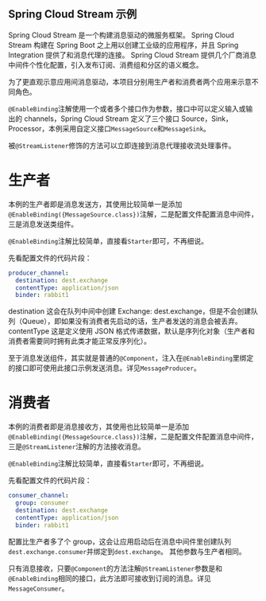 Spring Cloud Stream 示例
---

Spring Cloud Stream 是一个构建消息驱动的微服务框架。 Spring Cloud Stream 构建在 Spring Boot 之上用以创建工业级的应用程序，并且 Spring Integration 提供了和消息代理的连接。 Spring Cloud Stream 提供几个厂商消息中间件个性化配置，引入发布订阅、消费组和分区的语义概念。

为了更直观示意应用间消息驱动，本项目分别用生产者和消费者两个应用来示意不同角色。

``@EnableBinding``注解使用一个或者多个接口作为参数，接口中可以定义输入或输出的 channels，Spring Cloud Stream 定义了三个接口 Source，Sink，Processor，本例采用自定义接口``MessageSource``和``MessageSink``。

被``@StreamListener``修饰的方法可以立即连接到消息代理接收流处理事件。

# 生产者

本例的生产者即是消息发送方，其使用比较简单一是添加``@EnableBinding({MessageSource.class})``注解，二是配置文件配置消息中间件，三是消息发送类组件。

``@EnableBinding``注解比较简单，直接看``Starter``即可，不再细说。

先看配置文件的代码片段：

```yaml
producer_channel:
  destination: dest.exchange
  contentType: application/json
  binder: rabbit1
```

destination 这会在队列中间中创建 Exchange: dest.exchange，但是不会创建队列（Queue），即如果没有消费者先启动的话，生产者发送的消息会被丢弃。
contentType 这是定义使用 JSON 格式传递数据，默认是序列化对象（生产者和消费者需要同时拥有此类才能正常反序列化）。

至于消息发送组件，其实就是普通的``@Component``，注入在``@EnableBinding``里绑定的接口即可使用此接口示例发送消息。详见``MessageProducer``。

# 消费者

本例的消费者即是消息接收方，其使用也比较简单一是添加``@EnableBinding({MessageSource.class})``注解，二是配置文件配置消息中间件，三是``@StreamListener``注解的方法接收消息。

``@EnableBinding``注解比较简单，直接看``Starter``即可，不再细说。

先看配置文件的代码片段：

```yaml
consumer_channel:
  group: consumer
  destination: dest.exchange
  contentType: application/json
  binder: rabbit1
```

配置比生产者多了个 group，这会让应用启动后在消息中间件里创建队列``dest.exchange.consumer``并绑定到``dest.exchange``。
其他参数与生产者相同。

只有消息接收，只要``@Component``的方法注解``@StreamListener``参数是和``@EnableBinding``相同的接口，此方法即可接收到订阅的消息。详见``MessageConsumer``。
